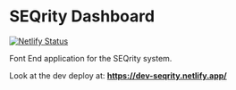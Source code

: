 # SEQrity Dashboard

[![Netlify Status](https://api.netlify.com/api/v1/badges/a84718c0-b8ef-4bcc-9bd2-f3faca91fc88/deploy-status)](https://app.netlify.com/sites/dev-seqrity/deploys)

Font End application for the SEQrity system.

Look at the dev deploy at: **https://dev-seqrity.netlify.app/**